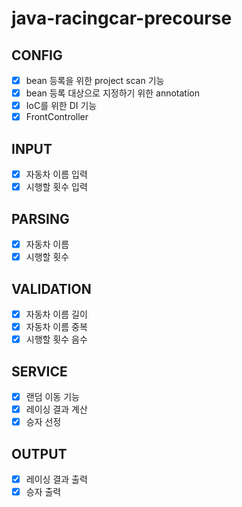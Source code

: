 # java-racingcar-precourse

## CONFIG
- [X] bean 등록을 위한 project scan 기능
- [X] bean 등록 대상으로 지정하기 위한 annotation
- [X] IoC를 위한 DI 기능
- [X] FrontController

## INPUT
- [X] 자동차 이름 입력
- [X] 시행할 횟수 입력

## PARSING
- [X] 자동차 이름
- [X] 시행할 횟수

## VALIDATION
- [X] 자동차 이름 길이
- [X] 자동차 이름 중복
- [X] 시행할 횟수 음수

## SERVICE
- [X] 랜덤 이동 기능
- [X] 레이싱 결과 계산
- [X] 승자 선정

## OUTPUT
- [X] 레이싱 결과 출력
- [X] 승자 출력
